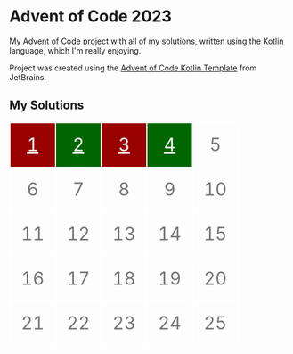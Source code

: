 # Advent of Code 2023

My [Advent of Code][aoc] project with all of my solutions, written using the [Kotlin][kotlin] language, which I'm really
enjoying.

Project was created using the [Advent of Code Kotlin Template][template] from JetBrains.

## My Solutions

<table style="text-align: center;">
    <tr>
        <td><a href="src/Day01.kt">1</a></td>
        <td><a href="src/Day02.kt">2</a></td>
        <td><a href="src/Day03.kt">3</a></td>
        <td><a href="src/Day04.kt">4</a></td>
        <td>5</td>
    </tr>
    <tr>
        <td>6</td>
        <td>7</td>
        <td>8</td>
        <td>9</td>
        <td>10</td>
    </tr>
    <tr>
        <td>11</td>
        <td>12</td>
        <td>13</td>
        <td>14</td>
        <td>15</td>
    </tr>
    <tr>
        <td>16</td>
        <td>17</td>
        <td>18</td>
        <td>19</td>
        <td>20</td>
    </tr>
    <tr>
        <td>21</td>
        <td>22</td>
        <td>23</td>
        <td>24</td>
        <td>25</td>
    </tr>
</table>


[aoc]: https://adventofcode.com

[kotlin]: https://kotlinlang.org

[template]: https://github.com/kotlin-hands-on/advent-of-code-kotlin-template

<style>
    tr {
        border: none !important;
    }
    td {
        font-size: 2rem;
        padding: 0 !important;
        border: 2px solid #fff !important;
        width: 2.5em;
        height: 2.5em;
        background-color: #fff2 !important;
        color: #777;
    }
    td a {
        width: 100%;
        height: 100%;
        color: #fff;
        display: grid;
        place-items: center;
    }
    tr:nth-child(odd) td:nth-child(odd) a,
    tr:nth-child(even) td:nth-child(even) a {
        background-color: #900;
    }
    tr:nth-child(odd) td:nth-child(even) a,
    tr:nth-child(even) td:nth-child(odd) a {
        background-color: #060;
    }
</style>

